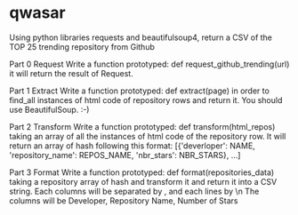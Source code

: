# qwasar
Using python libraries requests and beautifulsoup4, return a CSV of the TOP 25 trending repository from Github

Part 0 Request
Write a function prototyped: def request_github_trending(url) it will return the result of Request.

Part 1 Extract
Write a function prototyped: def extract(page) in order to find_all instances of html code of repository rows and return it. You should use BeautifulSoup. :-)

Part 2 Transform
Write a function prototyped: def transform(html_repos) taking an array of all the instances of html code of the repository row.
It will return an array of hash following this format: [{'deverloper': NAME, 'repository_name': REPOS_NAME, 'nbr_stars': NBR_STARS}, ...]

Part 3 Format
Write a function prototyped: def format(repositories_data) taking a repository array of hash and transform it and return it into a CSV string. Each columns will be separated by , and each lines by \n
The columns will be Developer, Repository Name, Number of Stars
